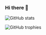 ### Hi there 👋


![GitHub stats](https://github-readme-stats.vercel.app/api?username=Tntii&show_icons=true&theme=shades-of-purple)


![GitHub trophies](https://github-trophy.vercel.app/?username=Tntii&show_icons=true&theme=darkhub)

